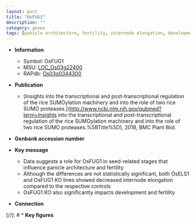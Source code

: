 ```yaml
---
layout: post
title: "OsFUG1"
description: ""
category: genes
tags: [panicle architecture, fertility, internode elongation, development]
---
```


* **Information**  
    + Symbol: OsFUG1  
    + MSU: [LOC_Os03g22400](http://rice.plantbiology.msu.edu/cgi-bin/ORF_infopage.cgi?orf=LOC_Os03g22400)  
    + RAPdb: [Os03g0344300](http://rapdb.dna.affrc.go.jp/viewer/gbrowse_details/irgsp1?name=Os03g0344300)  

* **Publication**  
    + [Insights into the transcriptional and post-transcriptional regulation of the rice SUMOylation machinery and into the role of two rice SUMO proteases.](http://www.ncbi.nlm.nih.gov/pubmed?term=Insights into the transcriptional and post-transcriptional regulation of the rice SUMOylation machinery and into the role of two rice SUMO proteases.%5BTitle%5D), 2018, BMC Plant Biol.

* **Genbank accession number**  

* **Key message**  
    + Data suggests a role for OsFUG1 in seed-related stages that influence panicle architecture and fertility
    + Although the differences are not statistically significant, both OsELS1 and OsFUG1 KO lines showed decreased internode elongation compared to the respective controls
    + OsFUG1 KO also significantly impacts development and fertility

* **Connection**  

[//]: # * **Key figures**  


